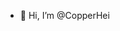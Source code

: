 - 👋 Hi, I’m @CopperHei

<!---
CopperHei/CopperHei is a ✨ special ✨ repository because its `README.md` (this file) appears on your GitHub profile.
You can click the Preview link to take a look at your changes.
--->
